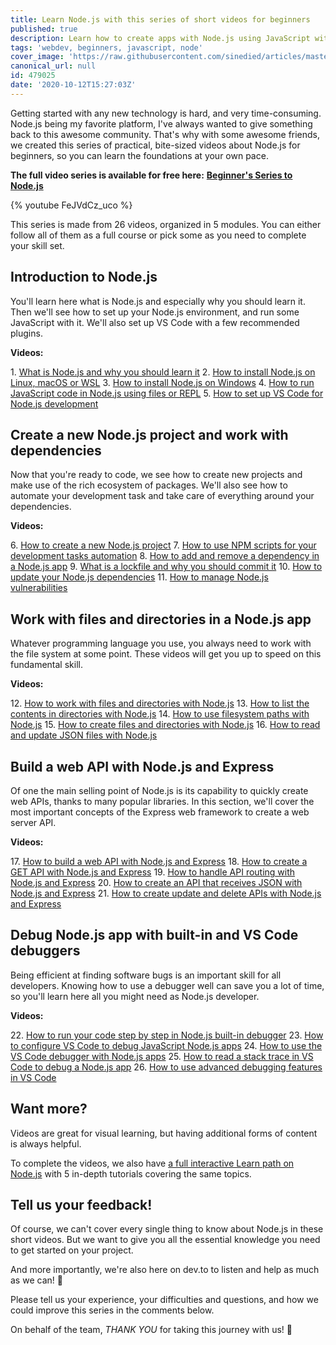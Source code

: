 ```yaml
---
title: Learn Node.js with this series of short videos for beginners
published: true
description: Learn how to create apps with Node.js using JavaScript with this series of bite-sized videos for beginners.
tags: 'webdev, beginners, javascript, node'
cover_image: 'https://raw.githubusercontent.com/sinedied/articles/master/articles/node/beginner-series/assets/watch-fun.jpg'
canonical_url: null
id: 479025
date: '2020-10-12T15:27:03Z'
---
```


Getting started with any new technology is hard, and very time-consuming. Node.js being my favorite platform, I've always wanted to give something back to this awesome community. That's why with some awesome friends, we created this series of practical, bite-sized videos about Node.js for beginners, so you can learn the foundations at your own pace.

**The full video series is available for free here:**
**[Beginner's Series to Node.js](https://www.youtube.com/playlist?list=PLlrxD0HtieHje-_287YJKhY8tDeSItwtg)**

{% youtube FeJVdCz_uco %}

This series is made from 26 videos, organized in 5 modules. You can either follow all of them as a full course or pick some as you need to complete your skill set.

## Introduction to Node.js

You'll learn here what is Node.js and especially why you should learn it. Then we'll see how to set up your Node.js environment, and run some JavaScript with it. We'll also set up VS Code with a few recommended plugins.

**Videos:**

1\. [What is Node.js and why you should learn it](https://youtu.be/FeJVdCz_uco)
2\. [How to install Node.js on Linux, macOS or WSL](https://youtu.be/vrKSEMpOwYg)
3\. [How to install Node.js on Windows](https://youtu.be/c_Bb7D7W5LI)
4\. [How to run JavaScript code in Node.js using files or REPL](https://youtu.be/g_34i8vfGZA)
5\. [How to set up VS Code for Node.js development](https://youtu.be/76xR4O2YcfE)

## Create a new Node.js project and work with dependencies

Now that you're ready to code, we see how to create new projects and make use of the rich ecosystem of packages. We'll also see how to automate your development task and take care of everything around your 
dependencies.

**Videos:**

6\. [How to create a new Node.js project](https://youtu.be/EBxsKGdIWaE)
7\. [How to use NPM scripts for your development tasks automation](https://youtu.be/amSVXzDiVuk)
8\. [How to add and remove a dependency in a Node.js app](https://youtu.be/P1qWARtquFg)
9\. [What is a lockfile and why you should commit it](https://youtu.be/DWgZQiFJSzY)
10\. [How to update your Node.js dependencies](https://youtu.be/PVlhepXQc1Y)
11\. [How to manage Node.js vulnerabilities](https://youtu.be/kr9G2UXtOh4)

## Work with files and directories in a Node.js app

Whatever programming language you use, you always need to work with the file system at some point. These videos will get you up to speed on this fundamental skill.

**Videos:**

12\. [How to work with files and directories with Node.js](https://youtu.be/Za3F4qVZ6fI)
13\. [How to list the contents in directories with Node.js](https://youtu.be/3xm7spsmtRg)
14\. [How to use filesystem paths with Node.js](https://youtu.be/7UIXzCEqgas)
15\. [How to create files and directories with Node.js](https://youtu.be/1mv9rSI9FFA)
16\. [How to read and update JSON files with Node.js](https://youtu.be/4Vg1NECQ_Kg)

## Build a web API with Node.js and Express

Of one the main selling point of Node.js is its capability to quickly create web APIs, thanks to many popular libraries. In this section, we'll cover the most important concepts of the Express web framework to create a web server API.

**Videos:**

17\. [How to build a web API with Node.js and Express](https://youtu.be/X2bHZ7R_4Kk)
18\. [How to create a GET API with Node.js and Express](https://youtu.be/fdq0V7uIXtc)
19\. [How to handle API routing with Node.js and Express](https://youtu.be/e_aNOyeqsAU)
20\. [How to create an API that receives JSON with Node.js and Express](https://youtu.be/hapS6wpKuX8)
21\. [How to create update and delete APIs with Node.js and Express](https://youtu.be/cqapa6mI3jE)

## Debug Node.js app with built-in and VS Code debuggers

Being efficient at finding software bugs is an important skill for all developers. Knowing how to use a debugger well can save you a lot of time, so you'll learn here all you might need as Node.js developer.

**Videos:**

22\. [How to run your code step by step in Node.js built-in debugger](https://youtu.be/w4Uz06b8BOE)
23\. [How to configure VS Code to debug JavaScript Node.js apps](https://youtu.be/llPW0b1dQms)
24\. [How to use the VS Code debugger with Node.js apps](https://youtu.be/yfm35n-USr8)
25\. [How to read a stack trace in VS Code to debug a Node.js app](https://youtu.be/9AZReNXoC1E)
26\. [How to use advanced debugging features in VS Code](https://youtu.be/H4HC_UUGVos)

## Want more?

Videos are great for visual learning, but having additional forms of content is always helpful.

To complete the videos, we also have [a full interactive Learn path on Node.js](https://docs.microsoft.com/learn/paths/build-javascript-applications-nodejs/?WT.mc_id=nodebeginner-devto-cxa) with 5 in-depth tutorials covering the same topics.

## Tell us your feedback!

Of course, we can't cover every single thing to know about Node.js in these short videos. But we want to give you all the essential knowledge you need to get started on your project.

And more importantly, we're also here on dev.to to listen and help as much as we can! 🙂

Please tell us your experience, your difficulties and questions, and how we could improve this series in the comments below.

On behalf of the team, *THANK YOU* for taking this journey with us! 🙏
